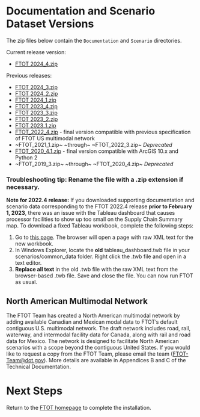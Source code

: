# Documentation and Scenario Dataset Versions

The zip files below contain the `Documentation` and `Scenario` directories.

Current release version:
- [FTOT 2024_4.zip](https://www.volpe.dot.gov/our-work/FTOT/FTOT_2024_4.zip)

Previous releases:
- [FTOT 2024_3.zip](https://www.volpe.dot.gov/our-work/FTOT/FTOT_2024_3.zip)
- [FTOT 2024_2.zip](https://www.volpe.dot.gov/our-work/FTOT/FTOT_2024_2.zip)
- [FTOT 2024_1.zip](https://www.volpe.dot.gov/our-work/FTOT/FTOT_2024_1.zip)
- [FTOT 2023_4.zip](https://www.volpe.dot.gov/our-work/FTOT/FTOT_2023_4.zip)
- [FTOT 2023_3.zip](https://www.volpe.dot.gov/our-work/FTOT/FTOT_2023_3.zip)
- [FTOT 2023_2.zip](https://www.volpe.dot.gov/our-work/FTOT/FTOT_2023_2.zip)
- [FTOT 2023_1.zip](https://www.volpe.dot.gov/our-work/FTOT/FTOT_2023_1.zip)
- [FTOT_2022_4.zip](https://www.volpe.dot.gov/our-work/FTOT/FTOT_2022_4.zip) - final version compatible with previous specification of FTOT US multimodal network
- ~FTOT_2021_1.zip~ ~through~ ~FTOT_2022_3.zip~ _Deprecated_
- [FTOT_2020_4.1.zip](https://www.volpe.dot.gov/our-work/FTOT/FTOT_2020_4_1.zip) - final version compatible with ArcGIS 10.x and Python 2
- ~FTOT_2019_3.zip~ ~through~ ~FTOT_2020_4.zip~ _Deprecated_

### Troubleshooting tip: Rename the file with a .zip extension if necessary.

**Note for 2022.4 release:** If you downloaded supporting documentation and scenario data corresponding to the FTOT 2022.4 release **prior to February 1, 2023**, there was an issue with the Tableau dashboard that causes processor facilities to show up too small on the Supply Chain Summary map. To download a fixed Tableau workbook, complete the following steps:
1. Go to [this page](https://www.volpe.dot.gov/our-work/FTOT/tableau_dashboard.twb). The browser will open a page with raw XML text for the new workbook.
2. In Windows Explorer, locate the **old** tableau_dashboard.twb file in your scenarios/common_data folder. Right click the .twb file and open in a text editor.
3. **Replace all text** in the old .twb file with the raw XML text from the browser-based .twb file. Save and close the file.
You can now run FTOT as usual.

## North American Multimodal Network
The FTOT Team has created a North American multimodal network by adding available Canadian and Mexican modal data to FTOT’s default contiguous U.S. multimodal network. The draft network includes road, rail, waterway, and intermodal facility data for Canada, along with rail and road data for Mexico. The network is designed to facilitate North American scenarios with a scope beyond the contiguous United States. If you would like to request a copy from the FTOT Team, please email the team (<FTOT-Team@dot.gov>). More details are available in Appendices B and C of the Technical Documentation.

# Next Steps
Return to the [FTOT homepage](https://volpeusdot.github.io/FTOT-Public) to complete the installation.
